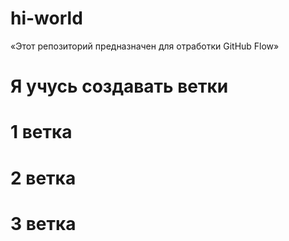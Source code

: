 # hi-world
«Этот репозиторий предназначен для отработки GitHub Flow»
# Я учусь создавать ветки
# 1 ветка
# 2 ветка
# 3 ветка
